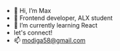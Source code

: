 - 👋 Hi, I’m Max
- 👀 Frontend developer, ALX student
- 🌱 I’m currently learning React
- let's connect!
- 📫 modiga58@gmail.com

<!---
maxallday/maxallday is a ✨ special ✨ repository because its `README.md` (this file) appears on your GitHub profile.
You can click the Preview link to take a look at your changes.
--->

